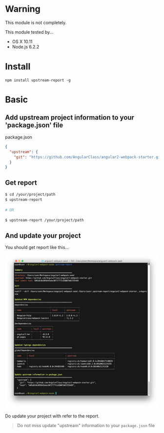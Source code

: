 # Warning
This module is not completely.

This module tested by...

- OS X 10.11
- Node.js 6.2.2

# Install

```
npm install upstream-report -g
```

# Basic

## Add upstream project information to your 'package.json' file

package.json

```json
{
  "upstream": {
    "git": "https://github.com/AngularClass/angular2-webpack-starter.git"
  }
}
```

## Get report

```sh
$ cd /your/project/path
$ upstream-report

# OR

$ upstream-report /your/project/path
```

## And update your project

You should get report like this...

![Report](readme.png)

Do update your project with refer to the report.

> Do not miss update "upstream" information to your `package.json` file
